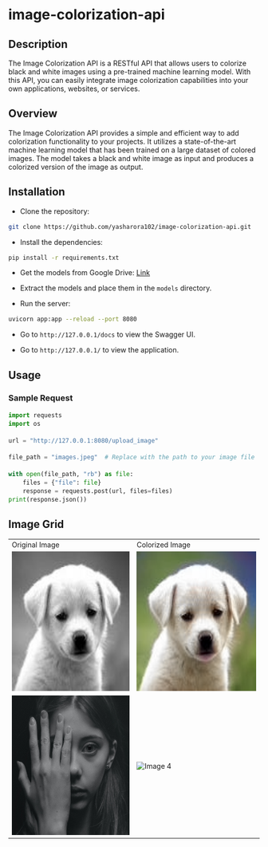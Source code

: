# image-colorization-api

## Description

The Image Colorization API is a RESTful API that allows users to colorize black and white images using a pre-trained machine learning model. With this API, you can easily integrate image colorization capabilities into your own applications, websites, or services.

## Overview

The Image Colorization API provides a simple and efficient way to add colorization functionality to your projects. It utilizes a state-of-the-art machine learning model that has been trained on a large dataset of colored images. The model takes a black and white image as input and produces a colorized version of the image as output.

## Installation

- Clone the repository:

```bash
git clone https://github.com/yasharora102/image-colorization-api.git
```

- Install the dependencies:

```bash
pip install -r requirements.txt
```

- Get the models from Google Drive: [Link](https://drive.google.com/file/d/1hBOhmUpEOexM3t_XH4EyiKemKkNore6r/view?usp=sharing)

- Extract the models and place them in the `models` directory.

- Run the server:

```bash
uvicorn app:app --reload --port 8080
```

- Go to `http://127.0.0.1/docs` to view the Swagger UI.

- Go to `http://127.0.0.1/` to view the application.

## Usage

### Sample Request

```python
import requests
import os

url = "http://127.0.0.1:8080/upload_image"

file_path = "images.jpeg"  # Replace with the path to your image file

with open(file_path, "rb") as file:
    files = {"file": file}
    response = requests.post(url, files=files)
print(response.json())
```
## Image Grid
<table>
    <tr>
        <td>
            <div class=text>
                Original Image
            </div>
        </td>
        <td>
            <div class=text>
                    Colorized Image
            </div>
        </td>
    </tr>

  <tr>
    <td>
        <img src="examples/Original/dog.jpeg" alt="Image 1" width='300' height='280'>
    </td>
    <td>
    <img src="examples/Colorized/dog.png" alt="Image 3" width='300' height='280'>
    </td>
  </tr>
  <tr>
    <td>
      <img src="examples/Original/girl.jpg" alt="Image 2" width='300' height='280'>
    </td>
    <td>
      <img src="examples/Colorized/girl.png" alt="Image 4" width='300' height='280'>
    </td>
  </tr>
</table>
